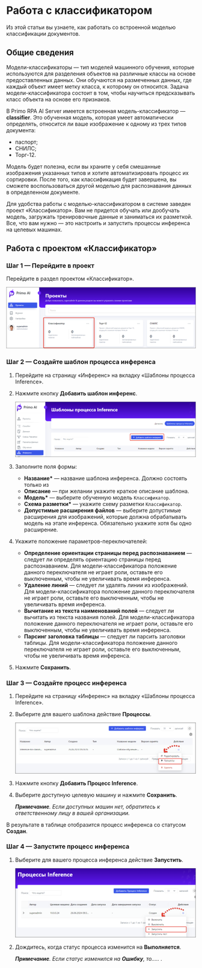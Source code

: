 # Работа с классификатором
Из этой статьи вы узнаете, как работать со встроенной моделью классификации документов. 

## Общие сведения
Модели-классификаторы — тип моделей машинного обучения, которые используются для разделения объектов на различные классы на основе предоставленных данных. Они обучаются на размеченных данных, где каждый объект имеет метку класса, к которому он относится. Задача модели-классификатора состоит в том, чтобы научиться предсказывать класс объекта на основе его признаков.

В Primo RPA AI Server имеется встроенная модель-классификатор — **classifier**. Это обученная модель, которая умеет автоматически определять, относится ли ваше изображение к одному из трех типов документа:
* паспорт;
* СНИЛС;
* Торг-12.

Модель будет полезна, если вы храните у себя смешанные изображения указанных типов и хотите автоматизировать процесс их сортировки. После того, как классификация будет завершена, вы сможете воспользоваться другой моделью для распознавания данных в определенном документе.

Для удобства работы с моделью-классификатором в системе заведен проект «Классификатор». Вам не придется обучать или дообучать модель, загружать тренировочные данные и заниматься их разметкой. Все, что вам нужно — это настроить и запустить процессы инференса на целевых машинах.


## Работа с проектом «Классификатор»

### Шаг 1 — Перейдите в проект

Перейдите в раздел проектом «Классификатор».

![](<../../../.gitbook/assets1/primo-ai/go-to-classifier.png>)

### Шаг 2 — Создайте шаблон процесса инференса

1. Перейдите на страницу «Инференс» на вкладку «Шаблоны процесса Inference».
1. Нажмите кнопку **Добавить шаблон инференс**.

   ![](<../../../.gitbook/assets1/primo-ai/class-add-inftemplate.png>)

1. Заполните поля формы:
   * **Название\*** — название шаблона инференса. Должно состоять только из 
   * **Описание** — при желании укажите краткое описание шаблона.
   * **Модель\*** — выберите обученную модель `Классификатор`.
   * **Схема разметки\*** — укажите схему разметки `Классификатор`.
   * **Допустимые расширения файлов** — выберите допустимые расширения для изображений, которые должна обрабатывать модель на этапе инференса. Обязательно укажите хотя бы одно расширение.
1. Укажите положение параметров-переключателей:
   * **Определение ориентации страницы перед распознаванием** — следует ли определять ориентацию страницы перед распознаванием. Для модели-классификатора положение данного переключателя не играет роли, оставьте его выключенным, чтобы не увеличивать время инференса.
   * **Удаление линий** — следует ли удалять линии из изображений. Для модели-классификатора положение данного переключателя не играет роли, оставьте его выключенным, чтобы не увеличивать время инференса.
   * **Вычитание из текста наименований полей** — следует ли вычитать из текста названия полей. Для модели-классификатора положение данного переключателя не играет роли, оставьте его выключенным, чтобы не увеличивать время инференса.
   * **Парсинг заголовка таблицы** — следует ли парсить заголовки таблицы. Для модели-классификатора положение данного переключателя не играет роли, оставьте его выключенным, чтобы не увеличивать время инференса.
1. Нажмите **Сохранить**.



### Шаг 3 — Создайте процесс инференса

1. Перейдите на страницу «Инференс» на вкладку «Шаблоны процесса Inference».
1. Выберите для вашего шаблона действие **Процессы**.

   ![](<../../../.gitbook/assets1/primo-ai/class-goto-infprocess.png>)

1. Нажмите кнопку **Добавить Процесс Inference**.
1. Выберите доступную целевую машину и нажмите **Сохранить**.

   ***Примечание**. Если доступных машин нет, обратитесь к ответственному лицу в вашей организации.*

В результате в таблице отобразится процесс инференса со статусом **Создан**.


### Шаг 4 — Запустите процесс инференса

1. Выберите для вашего процесса инференса действие **Запустить**.

   ![](<../../../.gitbook/assets1/primo-ai/class-run-inferece-process.png>)

1. Дождитесь, когда статус процесса изменится на **Выполняется**. 

   ***Примечание**. Если статус изменился на **Ошибку**, то.....  .*
